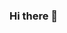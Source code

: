 ### Hi there 👋

<!---
<div align="center">
  <img src="https://media.giphy.com/media/26ybvRzJrDKvVl8R2/giphy.gif" width="200" height="200"/>
</div>

**abrennan89/abrennan89** is a ✨ _special_ ✨ repository because its `README.md` (this file) appears on your GitHub profile.

Here are some ideas to get you started:

- 🔭 I’m currently working on ...
- 🌱 I’m currently learning ...
- 👯 I’m looking to collaborate on ...
- 🤔 I’m looking for help with ...
- 💬 Ask me about ...
- 📫 How to reach me: ...
- 😄 Pronouns: ...
- ⚡ Fun fact: ...
-->
